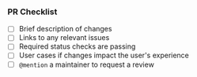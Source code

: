 ### PR Checklist

- [ ] Brief description of changes
- [ ] Links to any relevant issues
- [ ] Required status checks are passing
- [ ] User cases if changes impact the user's experience
- [ ] `@mention` a maintainer to request a review

<!--
  Links
  -->

<!-- prettier-ignore-start -->
[blog]: https://circleci.com/blog/triggering-trusted-ci-jobs-on-untrusted-forks/
[script]: https://github.com/jklukas/git-push-fork-to-upstream-branch
<!-- prettier-ignore-end -->
